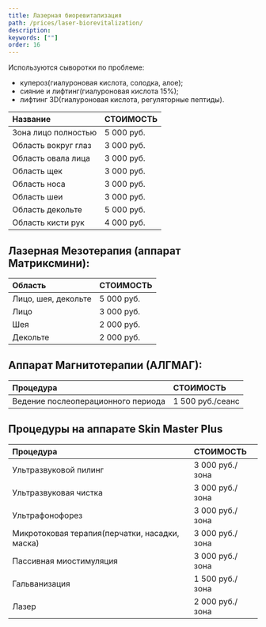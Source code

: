 ```yaml
---
title: Лазерная биоревитализация
path: /prices/laser-biorevitalization/
description:
keywords: [""]
order: 16
---
```


Используются сыворотки по проблеме:
- купероз(гиалуроновая кислота, солодка, алое);
- сияние и лифтинг(гиалуроновая кислота 15%);
- лифтинг 3D(гиалуроновая кислота, регуляторные пептиды).

| Название            | СТОИМОСТЬ  |
|:--------------------|:-----------|
| Зона лицо полностью | 5 000 руб. |
| Область вокруг глаз | 3 000 руб. |
| Область овала лица  | 3 000 руб. |
| Область щек         | 3 000 руб. |
| Область носа        | 3 000 руб. |
| Область шеи         | 3 000 руб. |
| Область декольте    | 5 000 руб. |
| Область кисти рук   | 4 000 руб. |


## Лазерная Мезотерапия (аппарат Матриксмини):

| Область             | СТОИМОСТЬ  |
|:--------------------|:-----------|
| Лицо, шея, декольте | 5 000 руб. |
| Лицо                | 3 000 руб. |
| Шея                 | 2 000 руб. |
| Декольте            | 2 000 руб. |


## Аппарат Магнитотерапии (АЛГМАГ):

| Процедура                          | СТОИМОСТЬ        |
|:-----------------------------------|:-----------------|
| Ведение послеоперационного периода | 1 500 руб./сеанс |


## Процедуры на аппарате Skin Master Plus

| Процедура                                      | СТОИМОСТЬ       |
|:-----------------------------------------------|:----------------|
| Ультразвуковой пилинг                          | 3 000 руб./зона |
| Ультразвуковая чистка                          | 3 000 руб./зона |
| Ультрафонофорез                                | 3 000 руб./зона |
| Микротоковая терапия(перчатки, насадки, маска) | 3 000 руб./зона |
| Пассивная миостимуляция                        | 3 000 руб./зона |
| Гальванизация                                  | 1 500 руб./зона |
| Лазер                                          | 2 000 руб./зона |

